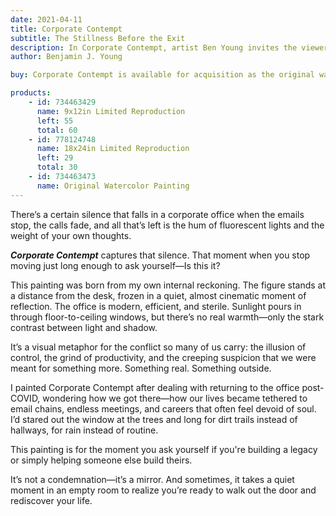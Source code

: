 ```yaml
---
date: 2021-04-11
title: Corporate Contempt
subtitle: The Stillness Before the Exit
description: In Corporate Contempt, artist Ben Young invites the viewer into a moment of profound stillness and internal questioning. A lone figure stands motionless in a modern office, his back to us, bathed in muted light filtering through towering glass windows. The setting is familiar—an executive suite high above a city—but the emotional undercurrent is anything but routine.
author: Benjamin J. Young

buy: Corporate Contempt is available for acquisition as the original watercolor painting or as a high-quality limited reproduction. Collectors may choose between owning the one-of-a-kind original or a museum-grade print that preserves the emotional depth and detail of the work. Both options offer a meaningful way to bring this powerful and personal piece into your collection.

products:
    - id: 734463429
      name: 9x12in Limited Reproduction
      left: 55
      total: 60
    - id: 778124748
      name: 18x24in Limited Reproduction
      left: 29
      total: 30
    - id: 734463473
      name: Original Watercolor Painting
---
```


There’s a certain silence that falls in a corporate office when the emails stop, the calls fade, and all that’s left is the hum of fluorescent lights and the weight of your own thoughts.

___Corporate Contempt___ captures that silence. That moment when you stop moving just long enough to ask yourself—Is this it?

<!--more-->

This painting was born from my own internal reckoning. The figure stands at a distance from the desk, frozen in a quiet, almost cinematic moment of reflection. The office is modern, efficient, and sterile. Sunlight pours in through floor-to-ceiling windows, but there’s no real warmth—only the stark contrast between light and shadow.

It’s a visual metaphor for the conflict so many of us carry: the illusion of control, the grind of productivity, and the creeping suspicion that we were meant for something more. Something real. Something outside.

I painted Corporate Contempt after dealing with returning to the office post-COVID, wondering how we got there—how our lives became tethered to email chains, endless meetings, and careers that often feel devoid of soul. I’d stared out the window at the trees and long for dirt trails instead of hallways, for rain instead of routine.

This painting is for the moment you ask yourself if you're building a legacy or simply helping someone else build theirs.

It’s not a condemnation—it’s a mirror. And sometimes, it takes a quiet moment in an empty room to realize you’re ready to walk out the door and rediscover your life.